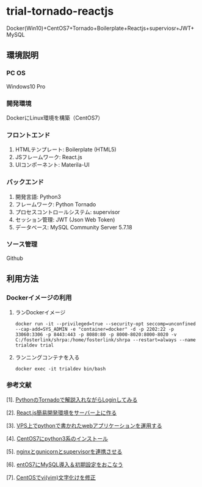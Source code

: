 # trial-tornado-reactjs
Docker(Win10)+CentOS7+Tornado+Boilerplate+Reactjs+superviosr+JWT+MySQL

## 環境説明

### PC OS
Windows10 Pro

### 開発環境
DockerにLinux環境を構築（CentOS7）

### フロントエンド
1. HTMLテンプレート: Boilerplate (HTML5)
2. JSフレームワーク: React.js
3. UIコンポーネント: Materila-UI

### バックエンド
1. 開発言語: Python3
2. フレームワーク: Python Tornado
3. プロセスコントロールシステム: supervisor
4. セッション管理: JWT (Json Web Token)
5. データベース: MySQL Community Server 5.7.18

### ソース管理
Github

## 利用方法

### Dockerイメージの利用

1. ランDockerイメージ
   ```
   docker run -it --privileged=true --security-opt seccomp=unconfined --cap-add=SYS_ADMIN -e "container=docker" -d -p 2202:22 -p 33060:3306 -p 8443:443 -p 8080:80 -p 8000-8020:8000-8020 -v C:/fosterlink/shrpa:/home/fosterlink/shrpa --restart=always --name trialdev trial
   
   ```


2. ランニングコンテナを入る
　 
   ```
   docker exec -it trialdev bin/bash
   ```



### 参考文献

[1]. [PythonのTornadoで解説入れながらLoginしてみる](http://conta.hatenablog.com/entry/2012/05/31/222940)

[2]. [React.js簡易開発環境をサーバー上に作る](http://qiita.com/ystg/items/bf7945226f4a94539487)

[3]. [VPS上でpythonで書かれたwebアプリケーションを運用する](http://kazy.hatenablog.com/entry/2013/10/09/134821)

[4]. [CentOS7にpython3系のインストール](http://qiita.com/glostuan/items/6030e309542615470e0d)

[5]. [nginxとgunicornとsupervisorを連携させる](http://d.hatena.ne.jp/saitodevel01/20110811/1313019218)

[6]. [entOS7にMySQL導入＆初期設定をおこなう](http://vdeep.net/centos7-mysql)

[7]. [CentOSでvi(vim)文字化けを修正](http://d.hatena.ne.jp/tageo/20100310/1268186793)
